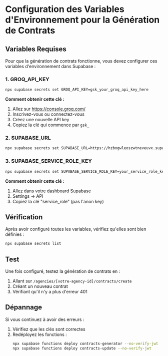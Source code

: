 # Configuration des Variables d'Environnement pour la Génération de Contrats

## Variables Requises

Pour que la génération de contrats fonctionne, vous devez configurer ces variables d'environnement dans Supabase :

### 1. GROQ_API_KEY
```bash
npx supabase secrets set GROQ_API_KEY=gsk_your_groq_api_key_here
```

**Comment obtenir cette clé :**
1. Allez sur https://console.groq.com/
2. Inscrivez-vous ou connectez-vous
3. Créez une nouvelle API key
4. Copiez la clé qui commence par `gsk_`

### 2. SUPABASE_URL
```bash
npx supabase secrets set SUPABASE_URL=https://hzbogwleoszwtneveuvx.supabase.co
```

### 3. SUPABASE_SERVICE_ROLE_KEY
```bash
npx supabase secrets set SUPABASE_SERVICE_ROLE_KEY=your_service_role_key_here
```

**Comment obtenir cette clé :**
1. Allez dans votre dashboard Supabase
2. Settings → API
3. Copiez la clé "service_role" (pas l'anon key)

## Vérification

Après avoir configuré toutes les variables, vérifiez qu'elles sont bien définies :

```bash
npx supabase secrets list
```

## Test

Une fois configuré, testez la génération de contrats en :
1. Allant sur `/agencies/[votre-agency-id]/contracts/create`
2. Créant un nouveau contrat
3. Vérifiant qu'il n'y a plus d'erreur 401

## Dépannage

Si vous continuez à avoir des erreurs :
1. Vérifiez que les clés sont correctes
2. Redéployez les fonctions :
   ```bash
   npx supabase functions deploy contracts-generator --no-verify-jwt
   npx supabase functions deploy contracts-update --no-verify-jwt
   ``` 